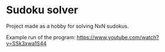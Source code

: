 # Sudoku solver
Project made as a hobby for solving NxN sudokus.

Example run of the program: https://www.youtube.com/watch?v=SSk3xwa1S44
